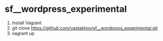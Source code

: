 # sf__wordpress_experimental

1) Install Vagrant
2) git clone https://github.com/vastakhov/sf__wordpress_experimental.git
3) vagrant up
